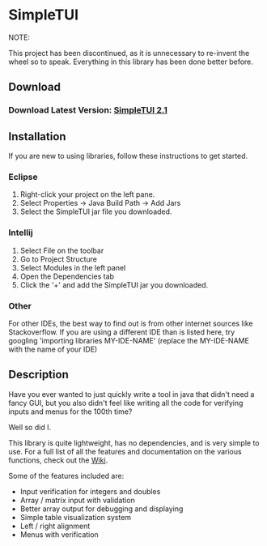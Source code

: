 # SimpleTUI

NOTE:

This project has been discontinued, as it is unnecessary to re-invent the wheel so to speak.
Everything in this library has been done better before.

## Download

### Download Latest Version: [SimpleTUI 2.1](https://github.com/Sam36502/SimpleTUI/raw/master/release/SimpleTUI_2.1.0.jar)

## Installation
If you are new to using libraries, follow these instructions to get started.

### Eclipse
 1. Right-click your project on the left pane.
 2. Select Properties -> Java Build Path -> Add Jars
 3. Select the SimpleTUI jar file you downloaded.

### Intellij
 1. Select File on the toolbar
 2. Go to Project Structure
 3. Select Modules in the left panel
 4. Open the Dependencies tab
 5. Click the '+' and add the SimpleTUI jar you downloaded.

### Other
 For other IDEs, the best way to find out is from
 other internet sources like Stackoverflow. If you
 are using a different IDE than is listed here, try
 googling 'importing libraries MY-IDE-NAME'
 (replace the MY-IDE-NAME with the name of your IDE)

## Description

Have you ever wanted to just quickly write a tool in java that didn't need a fancy GUI,
but you also didn't feel like writing all the code for verifying inputs and menus
for the 100th time?

Well so did I.

This library is quite lightweight, has no dependencies, and is very simple to use.
For a full list of all the features and documentation on the various functions, check out the [Wiki](https://github.com/Sam36502/SimpleTUI/wiki).

Some of the features included are:
 * Input verification for integers and doubles
 * Array / matrix input with validation
 * Better array output for debugging and displaying
 * Simple table visualization system
 * Left / right alignment
 * Menus with verification

